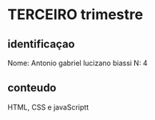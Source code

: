 # TERCEIRO trimestre

## identificaçao
Nome: Antonio gabriel lucizano biassi N: 4

## conteudo 
HTML, CSS e javaScriptt
